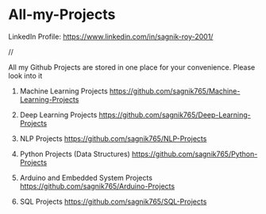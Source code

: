 # All-my-Projects

LinkedIn Profile: https://www.linkedin.com/in/sagnik-roy-2001/

//

All my Github Projects are stored in one place for your convenience. Please look into it



1. Machine Learning Projects     https://github.com/sagnik765/Machine-Learning-Projects

2. Deep Learning Projects     https://github.com/sagnik765/Deep-Learning-Projects

3. NLP Projects   https://github.com/sagnik765/NLP-Projects

4. Python Projects (Data Structures)    https://github.com/sagnik765/Python-Projects

5. Arduino and Embedded System Projects    https://github.com/sagnik765/Arduino-Projects

6. SQL Projects    https://github.com/sagnik765/SQL-Projects

